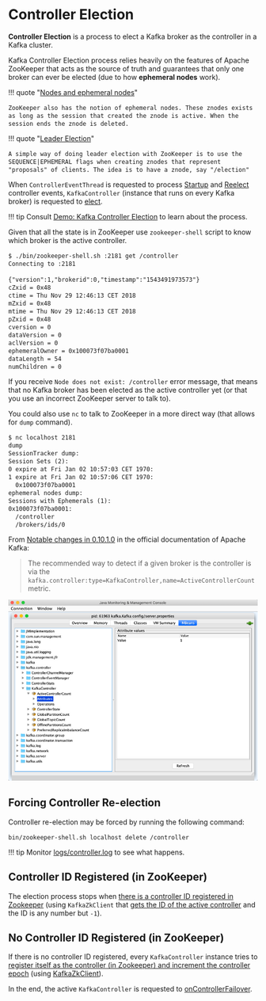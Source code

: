 # Controller Election

**Controller Election** is a process to elect a Kafka broker as the controller in a Kafka cluster.

Kafka Controller Election process relies heavily on the features of Apache ZooKeeper that acts as the source of truth and guarantees that only one broker can ever be elected (due to how **ephemeral nodes** work).

!!! quote "[Nodes and ephemeral nodes](https://zookeeper.apache.org/doc/current/zookeeperOver.html#Nodes+and+ephemeral+nodes)"

    ZooKeeper also has the notion of ephemeral nodes. These znodes exists as long as the session that created the znode is active. When the session ends the znode is deleted.

!!! quote "[Leader Election](https://zookeeper.apache.org/doc/current/recipes.html#sc_leaderElection)"

    A simple way of doing leader election with ZooKeeper is to use the SEQUENCE|EPHEMERAL flags when creating znodes that represent "proposals" of clients. The idea is to have a znode, say "/election"

When `ControllerEventThread` is requested to process [Startup](ControllerEvent.md#Startup) and [Reelect](ControllerEvent.md#Reelect) controller events, `KafkaController` (instance that runs on every Kafka broker) is requested to [elect](KafkaController.md#elect).

!!! tip
    Consult [Demo: Kafka Controller Election](../demo/controller-election.md) to learn about the process.

Given that all the state is in ZooKeeper use `zookeeper-shell` script to know which broker is the active controller.

``` console
$ ./bin/zookeeper-shell.sh :2181 get /controller
Connecting to :2181

{"version":1,"brokerid":0,"timestamp":"1543491973573"}
cZxid = 0x48
ctime = Thu Nov 29 12:46:13 CET 2018
mZxid = 0x48
mtime = Thu Nov 29 12:46:13 CET 2018
pZxid = 0x48
cversion = 0
dataVersion = 0
aclVersion = 0
ephemeralOwner = 0x100073f07ba0001
dataLength = 54
numChildren = 0
```

If you receive `Node does not exist: /controller` error message, that means that no Kafka broker has been elected as the active controller yet (or that you use an incorrect ZooKeeper server to talk to).

You could also use `nc` to talk to ZooKeeper in a more direct way (that allows for `dump` command).

``` console
$ nc localhost 2181
dump
SessionTracker dump:
Session Sets (2):
0 expire at Fri Jan 02 10:57:03 CET 1970:
1 expire at Fri Jan 02 10:57:06 CET 1970:
  0x100073f07ba0001
ephemeral nodes dump:
Sessions with Ephemerals (1):
0x100073f07ba0001:
  /controller
  /brokers/ids/0
```

From [Notable changes in 0.10.1.0](http://kafka.apache.org/documentation/#upgrade_1010_notable) in the official documentation of Apache Kafka:

> The recommended way to detect if a given broker is the controller is via the `kafka.controller:type=KafkaController,name=ActiveControllerCount` metric.

![Active KafkaController in jconsole](../images/kafka-controller-jconsole.png)

## Forcing Controller Re-election

Controller re-election may be forced by running the following command:

```console
bin/zookeeper-shell.sh localhost delete /controller
```

!!! tip
    Monitor [logs/controller.log](KafkaController.md#logging) to see what happens.

## Controller ID Registered (in ZooKeeper)

The election process stops when [there is a controller ID registered in Zookeeper](KafkaController.md#elect) (using `KafkaZkClient` that [gets the ID of the active controller](../zk/KafkaZkClient.md#getControllerId) and the ID is any number but `-1`).

## No Controller ID Registered (in ZooKeeper)

If there is no controller ID registered, every `KafkaController` instance tries to [register itself as the controller (in Zookeeper) and increment the controller epoch](KafkaController.md#elect) (using [KafkaZkClient](../zk/KafkaZkClient.md#registerControllerAndIncrementControllerEpoch)).

In the end, the active `KafkaController` is requested to [onControllerFailover](KafkaController.md#onControllerFailover).
